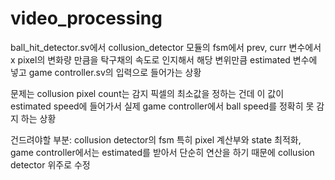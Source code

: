 # video_processing

ball_hit_detector.sv에서 
collusion_detector 모듈의 fsm에서 prev, curr 변수에서 x pixel의 변화량 만큼을 탁구채의 속도로 인지해서 해당 변위만큼 estimated 변수에 넣고 game controller.sv의 입력으로 들어가는 상황

문제는 collusion pixel count는 감지 픽셀의 최소값을 정하는 건데 이 값이 estimated speed에 들어가서 실제 game controller에서 ball speed를 정확히 못 감지 하는 상황

건드려야할 부분: collusion detector의 fsm 특히 pixel 계산부와 state 최적화, game controller에서는 estimated를 받아서 단순히 연산을 하기 때문에 collusion detector 위주로 수정